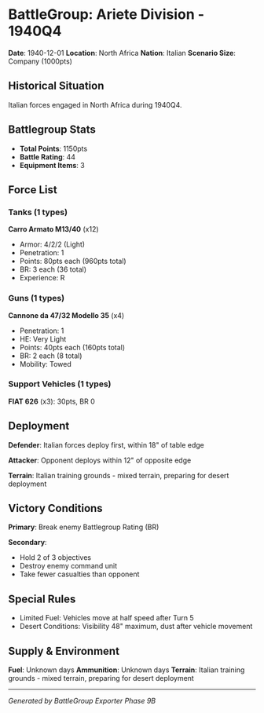 # BattleGroup: Ariete Division - 1940Q4

**Date**: 1940-12-01
**Location**: North Africa
**Nation**: Italian
**Scenario Size**: Company (1000pts)

## Historical Situation

Italian forces engaged in North Africa during 1940Q4.

## Battlegroup Stats

- **Total Points**: 1150pts
- **Battle Rating**: 44
- **Equipment Items**: 3

## Force List

### Tanks (1 types)

**Carro Armato M13/40** (x12)
- Armor: 4/2/2 (Light)
- Penetration: 1
- Points: 80pts each (960pts total)
- BR: 3 each (36 total)
- Experience: R

### Guns (1 types)

**Cannone da 47/32 Modello 35** (x4)
- Penetration: 1
- HE: Very Light
- Points: 40pts each (160pts total)
- BR: 2 each (8 total)
- Mobility: Towed

### Support Vehicles (1 types)

**FIAT 626** (x3): 30pts, BR 0

## Deployment

**Defender**: Italian forces deploy first, within 18" of table edge

**Attacker**: Opponent deploys within 12" of opposite edge

**Terrain**: Italian training grounds - mixed terrain, preparing for desert deployment

## Victory Conditions

**Primary**: Break enemy Battlegroup Rating (BR)

**Secondary**:
- Hold 2 of 3 objectives
- Destroy enemy command unit
- Take fewer casualties than opponent

## Special Rules

- Limited Fuel: Vehicles move at half speed after Turn 5
- Desert Conditions: Visibility 48" maximum, dust after vehicle movement

## Supply & Environment

**Fuel**: Unknown days
**Ammunition**: Unknown days
**Terrain**: Italian training grounds - mixed terrain, preparing for desert deployment

---

*Generated by BattleGroup Exporter Phase 9B*

